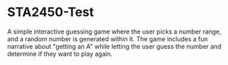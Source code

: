 # STA2450-Test

A simple interactive guessing game where the user picks a number range,
and a random number is generated within it. The game includes a fun narrative
about "getting an A" while letting the user guess the number and determine
if they want to play again.
